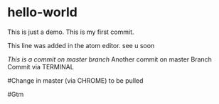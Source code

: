# hello-world
This is just a demo.
This is my first commit.

This line was added in the atom editor.
see u soon

*This is a commit on master branch*
Another commit on master Branch
Commit via TERMINAL

#Change in master (via CHROME) to be pulled

#Gtm
